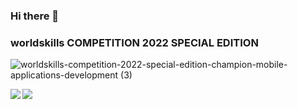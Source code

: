 ### Hi there 👋

### worldskills COMPETITION 2022 SPECIAL EDITION
![worldskills-competition-2022-special-edition-champion-mobile-applications-development (3)](https://user-images.githubusercontent.com/70731695/197085267-c11798f9-1f15-407c-90d4-aaaa4391aaaa.png)

<!--
**SonoD206/SonoD206** is a ✨ _special_ ✨ repository because its `README.md` (this file) appears on your GitHub profile.

Here are some ideas to get you started:

- 🔭 I’m currently working on ...
- 🌱 I’m currently learning ...
- 👯 I’m looking to collaborate on ...
- 🤔 I’m looking for help with ...
- 💬 Ask me about ...
- 📫 How to reach me: ...
- 😄 Pronouns: ...
- ⚡ Fun fact: ...
-->

<a href="https://github.com/anuraghazra/github-readme-stats">
  <img align="left" src="https://github-readme-stats.vercel.app/api?username=SonoD206&count_private=true&show_icons=true&&theme=github_dark" />
</a>
<a href="https://github.com/anuraghazra/github-readme-stats">
  <img align="left" src="https://github-readme-stats.vercel.app/api/top-langs/?username=SonoD206&theme=github_dark" />
</a>
